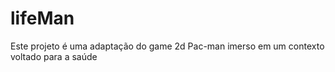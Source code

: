 # lifeMan
Este projeto é uma adaptação do game 2d Pac-man imerso em um contexto voltado para a saúde

